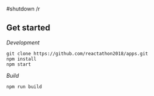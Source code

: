 #shutdown /r

## Get started
*Development*
```
git clone https://github.com/reactathon2018/apps.git
npm install
npm start
```

*Build*
```
npm run build
```